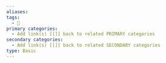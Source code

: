 ```yaml
---
aliases: 
tags:
  - 📝
primary categories:
  - Add link(s) [[]] back to related PRIMARY categories
secondary categories:
  - Add link(s) [[]] back to related SECONDARY categories
type: Basic
---
```

